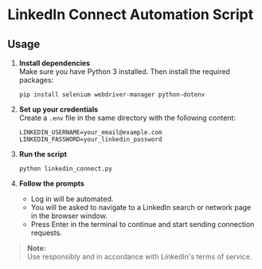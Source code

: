 # LinkedIn Connect Automation Script

## Usage

1. **Install dependencies**  
   Make sure you have Python 3 installed. Then install the required packages:
   ```
   pip install selenium webdriver-manager python-dotenv
   ```

2. **Set up your credentials**  
   Create a `.env` file in the same directory with the following content:
   ```
   LINKEDIN_USERNAME=your_email@example.com
   LINKEDIN_PASSWORD=your_linkedin_password
   ```

3. **Run the script**  
   ```
   python linkedin_connect.py
   ```

4. **Follow the prompts**  
   - Log in will be automated.
   - You will be asked to navigate to a LinkedIn search or network page in the browser window.
   - Press Enter in the terminal to continue and start sending connection requests.

> **Note:**  
> Use responsibly and in accordance with LinkedIn's terms of service.

